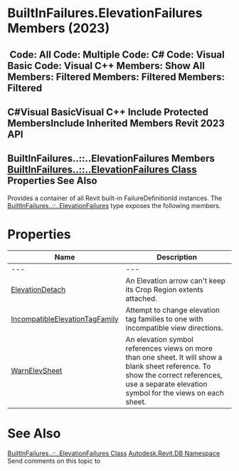 # BuiltInFailures.ElevationFailures Members (2023)

﻿
 Code: All Code: Multiple Code: C# Code: Visual Basic Code: Visual C++  Members: Show All Members: Filtered Members: Filtered Members: Filtered   
---  
C#Visual BasicVisual C++
Include Protected MembersInclude Inherited Members
Revit 2023 API  
---  
BuiltInFailures..::..ElevationFailures Members  
[BuiltInFailures..::..ElevationFailures Class](156d62a6-0039-4f8f-4987-649cbf142139.md "BuiltInFailures.ElevationFailures Class") Properties See Also  
---  
Provides a container of all Revit built-in FailureDefinitionId instances.
The [BuiltInFailures..::..ElevationFailures](156d62a6-0039-4f8f-4987-649cbf142139.md "BuiltInFailures.ElevationFailures Class") type exposes the following members.
# Properties
| Name | Description |
| --- | --- |
| --- | --- | --- |
| [ElevationDetach](4e6b06f6-8b16-fed3-b821-53cbc6c7b15f.md "ElevationDetach Property") | An Elevation arrow can't keep its Crop Region extents attached. |
| [IncompatibleElevationTagFamily](723bca08-6911-05bc-6024-5efab1435fe7.md "IncompatibleElevationTagFamily Property") | Attempt to change elevation tag families to one with incompatible view directions. |
| [WarnElevSheet](f3dc7a57-2ad2-e6cd-a3d2-12aa0010f75b.md "WarnElevSheet Property") | An elevation symbol references views on more than one sheet. It will show a blank sheet reference. To show the correct references, use a separate elevation symbol for the views on each sheet. |

# See Also
[BuiltInFailures..::..ElevationFailures Class](156d62a6-0039-4f8f-4987-649cbf142139.md "BuiltInFailures.ElevationFailures Class")
[Autodesk.Revit.DB Namespace](87546ba7-461b-c646-cbb1-2cb8f5bff8b2.md "Autodesk.Revit.DB Namespace")
Send comments on this topic to 